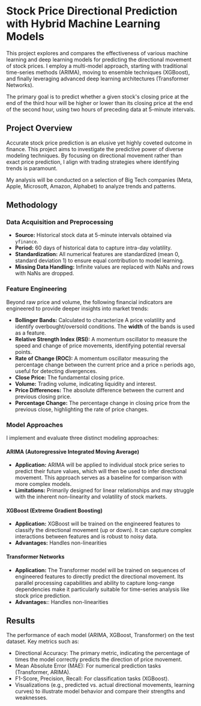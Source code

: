 # Stock Price Directional Prediction with Hybrid Machine Learning Models

This project explores and compares the effectiveness of various machine learning and deep learning models for predicting the directional movement of stock prices. I employ a multi-model approach, starting with traditional time-series methods (ARIMA), moving to ensemble techniques (XGBoost), and finally leveraging advanced deep learning architectures (Transformer Networks).

The primary goal is to predict whether a given stock's closing price at the end of the third hour will be higher or lower than its closing price at the end of the second hour, using two hours of preceding data at 5-minute intervals.

## Project Overview

Accurate stock price prediction is an elusive yet highly coveted outcome in finance. This project aims to investigate the predictive power of diverse modeling techniques. By focusing on directional movement rather than exact price prediction, I align with trading strategies where identifying trends is paramount.

My analysis will be conducted on a selection of Big Tech companies (Meta, Apple, Microsoft, Amazon, Alphabet) to analyze trends and patterns.

## Methodology

### Data Acquisition and Preprocessing

* **Source:** Historical stock data at 5-minute intervals obtained via `yfinance`.
* **Period:** 60 days of historical data to capture intra-day volatility.
* **Standardization:** All numerical features are standardized (mean 0, standard deviation 1) to ensure equal contribution to model learning.
* **Missing Data Handling:** Infinite values are replaced with NaNs and rows with NaNs are dropped.

### Feature Engineering

Beyond raw price and volume, the following financial indicators are engineered to provide deeper insights into market trends:

* **Bollinger Bands:** Calculated to characterize A price volatility and identify overbought/oversold conditions. The **width** of the bands is used as a feature.
* **Relative Strength Index (RSI):** A momentum oscillator to measure the speed and change of price movements, identifying potential reversal points.
* **Rate of Change (ROC):** A momentum oscillator measuring the percentage change between the current price and a price `n` periods ago, useful for detecting divergences.
* **Close Price:** The fundamental closing price.
* **Volume:** Trading volume, indicating liquidity and interest.
* **Price Differences:** The absolute difference between the current and previous closing price.
* **Percentage Change:** The percentage change in closing price from the previous close, highlighting the rate of price changes.

### Model Approaches

I implement and evaluate three distinct modeling approaches:

#### ARIMA (Autoregressive Integrated Moving Average)

* **Application:** ARIMA will be applied to individual stock price series to predict their future values, which will then be used to infer directional movement. This approach serves as a baseline for comparison with more complex models.
* **Limitations:** Primarily designed for linear relationships and may struggle with the inherent non-linearity and volatility of stock markets.

#### XGBoost (Extreme Gradient Boosting)
* **Application:** XGBoost will be trained on the engineered features to classify the directional movement (up or down). It can capture complex interactions between features and is robust to noisy data.
* **Advantages:** Handles non-linearities

#### Transformer Networks

* **Application:** The Transformer model will be trained on sequences of engineered features to directly predict the directional movement. Its parallel processing capabilities and ability to capture long-range dependencies make it particularly suitable for time-series analysis like stock price prediction.
* **Advantages:**: Handles non-linearities



## Results
The performance of each model (ARIMA, XGBoost, Transformer) on the test dataset. Key metrics such as:

* Directional Accuracy: The primary metric, indicating the percentage of times the model correctly predicts the direction of price movement.
* Mean Absolute Error (MAE): For numerical prediction tasks (Transformer, ARIMA).
* F1-Score, Precision, Recall: For classification tasks (XGBoost).
* Visualizations (e.g., predicted vs. actual directional movements, learning curves)  to illustrate model behavior and compare their strengths and weaknesses.
